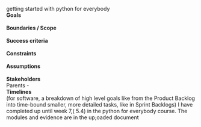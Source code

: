 getting started with python for everybody </br>
**Goals** </br> </br>
**Boundaries / Scope** </br> </br>
**Success criteria** </br> </br>
**Constraints** </br> </br>
**Assumptions** </br></br>
**Stakeholders** </br> 
Parents -  </br>
**Timelines** </br> (for software, a breakdown of high level goals like from the Product Backlog into time-bound smaller, more detailed tasks, like in Sprint Backlogs)
I have completed up until week 7,( 5.4) in the python for everybody course. The modules and evidence are in the up;oaded document
